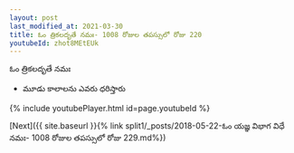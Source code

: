 ```yaml
---
layout: post
last_modified_at: 2021-03-30
title: ఓం త్రికలదృతే నమః- 1008 రోజుల తపస్సులో రోజు 220
youtubeId: zhot8MEtEUk
---
```

 
 
 ఓం త్రికలదృతే నమః  
 
 -  మూడు కాలాలను ఎవరు ధరిస్తారు 
 
  
 
  
 
 
 
 
 
 


{% include youtubePlayer.html id=page.youtubeId %}
 
[Next]({{ site.baseurl }}{% link  split1/_posts/2018-05-22-ఓం యజ్ఞ విభాగ విధే నమః- 1008 రోజుల తపస్సులో రోజు  229.md%})
 
